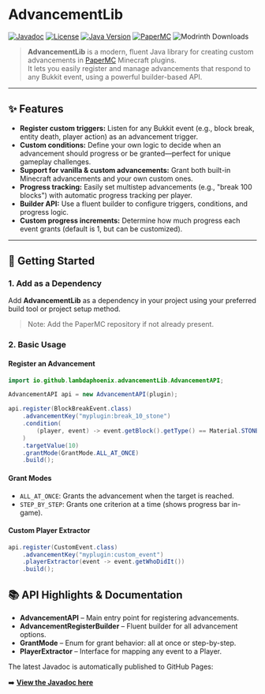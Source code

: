 # AdvancementLib
[![Javadoc](https://img.shields.io/badge/docs-javadoc-blue.svg)](https://lambdaphoenix.github.io/AdvancementLib/javadoc/)
[![License](https://img.shields.io/github/license/lambdaphoenix/AdvancementLib)](https://github.com/lambdaphoenix/AdvancementLib/blob/main/LICENSE)
[![Java Version](https://img.shields.io/badge/Java-21-blue.svg)](https://jdk.java.net/)
[![PaperMC](https://img.shields.io/badge/PaperMC-1.21-green)](https://papermc.io/)
![Modrinth Downloads](https://img.shields.io/modrinth/dt/Lerd3Kd9?logo=modrinth&link=https%3A%2F%2Fmodrinth.com%2Fplugin%2Fadvancementlib)

>**AdvancementLib** is a modern, fluent Java library for creating custom advancements in [PaperMC](https://papermc.io/) Minecraft plugins.  
It lets you easily register and manage advancements that respond to any Bukkit event, using a powerful builder-based API.
---

## ✨ Features
- **Register custom triggers:** Listen for any Bukkit event (e.g., block break, entity death, player action) as an advancement trigger.
- **Custom conditions:** Define your own logic to decide when an advancement should progress or be granted—perfect for unique gameplay challenges.
- **Support for vanilla & custom advancements:** Grant both built-in Minecraft advancements and your own custom ones.
- **Progress tracking:** Easily set multistep advancements (e.g., "break 100 blocks") with automatic progress tracking per player.
- **Builder API:** Use a fluent builder to configure triggers, conditions, and progress logic.
- **Custom progress increments:** Determine how much progress each event grants (default is 1, but can be customized).

---

## 🚀 Getting Started

### 1. Add as a Dependency

Add **AdvancementLib** as a dependency in your project using your preferred build tool or project setup method.

>Note: Add the PaperMC repository if not already present.

### 2. Basic Usage

#### Register an Advancement

```java
import io.github.lambdaphoenix.advancementLib.AdvancementAPI;

AdvancementAPI api = new AdvancementAPI(plugin);

api.register(BlockBreakEvent.class)
    .advancementKey("myplugin:break_10_stone")
    .condition(
        (player, event) -> event.getBlock().getType() == Material.STONE
    )
    .targetValue(10)
    .grantMode(GrantMode.ALL_AT_ONCE)
    .build();
```

#### Grant Modes

- `ALL_AT_ONCE`: Grants the advancement when the target is reached.
- `STEP_BY_STEP`: Grants one criterion at a time (shows progress bar in-game).

#### Custom Player Extractor

```java
api.register(CustomEvent.class)
    .advancementKey("myplugin:custom_event")
    .playerExtractor(event -> event.getWhoDidIt())
    .build();
```

## 📚 API Highlights & Documentation

- **AdvancementAPI** – Main entry point for registering advancements.
- **AdvancementRegisterBuilder** – Fluent builder for all advancement options.
- **GrantMode** – Enum for grant behavior: all at once or step-by-step.
- **PlayerExtractor** – Interface for mapping any event to a Player.

The latest Javadoc is automatically published to GitHub Pages:

➡️ **[View the Javadoc here](https://lambdaphoenix.github.io/AdvancementLib/javadoc/)**
